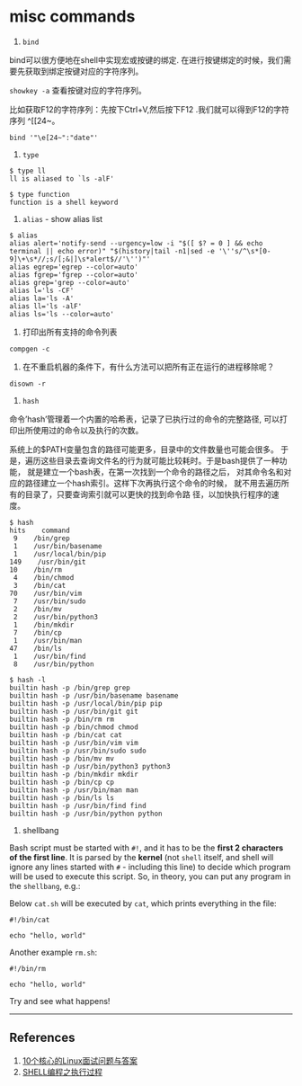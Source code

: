 misc commands
=====================

1. `bind`

  bind可以很方便地在shell中实现宏或按键的绑定.
  在进行按键绑定的时候，我们需要先获取到绑定按键对应的字符序列。

  `showkey -a` 查看按键对应的字符序列。

  比如获取F12的字符序列：先按下Ctrl+V,然后按下F12 .我们就可以得到F12的字符序列 ^[[24~。


  ```shell
  bind '"\e[24~":"date"'
  ```

1. `type`

  ```shell
  $ type ll
  ll is aliased to `ls -alF'

  $ type function
  function is a shell keyword
  ```

1. `alias` - show alias list

  ```shell
  $ alias
  alias alert='notify-send --urgency=low -i "$([ $? = 0 ] && echo terminal || echo error)" "$(history|tail -n1|sed -e '\''s/^\s*[0-9]\+\s*//;s/[;&|]\s*alert$//'\'')"'
  alias egrep='egrep --color=auto'
  alias fgrep='fgrep --color=auto'
  alias grep='grep --color=auto'
  alias l='ls -CF'
  alias la='ls -A'
  alias ll='ls -alF'
  alias ls='ls --color=auto'
  ```


1. 打印出所有支持的命令列表

  ```shell
  compgen -c
  ```

1. 在不重启机器的条件下，有什么方法可以把所有正在运行的进程移除呢？

  ```shell
  disown -r
  ```

1. `hash`

  命令’hash’管理着一个内置的哈希表，记录了已执行过的命令的完整路径, 
  可以打印出所使用过的命令以及执行的次数。

  系统上的$PATH变量包含的路径可能更多，目录中的文件数量也可能会很多。
  于是，遍历这些目录去查询文件名的行为就可能比较耗时。于是bash提供了一种功能，
  就是建立一个bash表，在第一次找到一个命令的路径之后，
  对其命令名和对应的路径建立一个hash索引。这样下次再执行这个命令的时候，
  就不用去遍历所有的目录了，只要查询索引就可以更快的找到命令路
  径，以加快执行程序的速度。

  ```shell
  $ hash
  hits    command
   9    /bin/grep
   1    /usr/bin/basename
   1    /usr/local/bin/pip
 149    /usr/bin/git
  10    /bin/rm
   4    /bin/chmod
   3    /bin/cat
  70    /usr/bin/vim
   7    /usr/bin/sudo
   2    /bin/mv
   2    /usr/bin/python3
   1    /bin/mkdir
   7    /bin/cp
   1    /usr/bin/man
  47    /bin/ls
   1    /usr/bin/find
   8    /usr/bin/python

  $ hash -l
  builtin hash -p /bin/grep grep
  builtin hash -p /usr/bin/basename basename
  builtin hash -p /usr/local/bin/pip pip
  builtin hash -p /usr/bin/git git
  builtin hash -p /bin/rm rm
  builtin hash -p /bin/chmod chmod
  builtin hash -p /bin/cat cat
  builtin hash -p /usr/bin/vim vim
  builtin hash -p /usr/bin/sudo sudo
  builtin hash -p /bin/mv mv
  builtin hash -p /usr/bin/python3 python3
  builtin hash -p /bin/mkdir mkdir
  builtin hash -p /bin/cp cp
  builtin hash -p /usr/bin/man man
  builtin hash -p /bin/ls ls
  builtin hash -p /usr/bin/find find
  builtin hash -p /usr/bin/python python
  ```

1. shellbang

  Bash script must be started with `#!`, and it has to be the **first 2 characters
  of the first line**. It is parsed by the **kernel** (not `shell` itself, and
  shell will ignore any lines started with `#` - including this line) to
  decide which program will be used to execute this script. So, in theory,
  you can put any program in the `shellbang`, e.g.:

  Below `cat.sh` will be executed by `cat`, which prints everything in the file:

  ```shell
  #!/bin/cat

  echo "hello, world"
  ```

  Another example `rm.sh`:

  ```shell
  #!/bin/rm

  echo "hello, world"
  ```
  Try and see what happens!


------------

## References
1. [10个核心的Linux面试问题与答案](http://www.geekfan.net/8571/)
1. [SHELL编程之执行过程](http://mp.weixin.qq.com/s?__biz=MzIxNDMyODgyMA==&mid=2247483666&idx=1&sn=b3df5f3f8d8803fb88719463388db4ed&scene=0#wechat_redirect)
